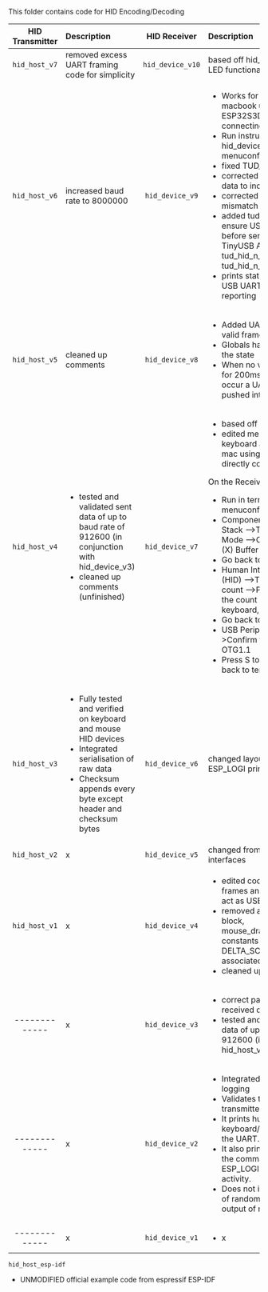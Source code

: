 This folder contains code for HID Encoding/Decoding

| HID Transmitter | Description | HID Receiver | Description |
| :-------: | :------ | :-------: | :------- |
| `hid_host_v7` | removed excess UART framing code for simplicity | `hid_device_v10` | based off hid_device_v9 with added LED functionality |
| `hid_host_v6` | increased baud rate to 8000000 | `hid_device_v9` | <ul><li>Works for keyboard & mouse on macbook using ESP32S3DevKitC-1 directly connecting Tx/Rx pins</li><li>Run instructions from hid_device_v7 --> idf.py menuconfig</li><li>fixed TUD_HID_DESCRIPTOR calls</li><li>corrected byte offsets for mouse data to include wheel</li><li>corrected interface numbering mismatch</li><li>added tud_mounted() check to ensure USB is fully enumerated before sending reports - using TinyUSB API calls tud_hid_n_ready(1) and tud_hid_n_mouse_report(1,...)</li><li>prints status every 5 seconds for USB UART connection status reporting</li></ul> |
| `hid_host_v5` | cleaned up comments | `hid_device_v8` | <ul><li>Added UART framing errors and a valid frame timeout</li><li>Globals have been added to track the state</li><li>When no valid frame has arrived for 200ms or if framing errors occur a UART Frame error is pushed into the UART queue</li></ul> |
| `hid_host_v4` | <ul><li>tested and validated sent data of up to baud rate of 912600 (in conjunction with hid_device_v3)</li><li>cleaned up comments (unfinished)</li></ul> | `hid_device_v7` | <ul><li>based off hid_device_v5</li><li>edited menuconfig - works with keyboard acting as device on mac using ESP32S3DevKitC-1 directly connecting Tx/Rx pins</li></ul>On the Receiver side:</li></ul><ul><li>Run in terminal - idf.py menuconfig</li><li>Component config -->TinyUSB Stack -->TinyUSB DCD -->DCD Mode -->Confirm that the x is in: (X) Buffer DMA</li><li>Go back to TinyUSB Stack--></li><li>Human Interface Device Class (HID) -->TinyUSB HID interfaces count -->Press 'Enter' to change the count number to 2 (one for keyboard, one for mouse)</li><li>Go back to TinyUSB Stack--></li><li>USB Peripheral (OTG1.1)-->Confirm that the x is in: (X) OTG1.1</li><li>Press S to save, press Q to quit back to terminal, Rebuild</li></ul> |
| `hid_host_v3` | <ul><li>Fully tested and verified on keyboard and mouse HID devices</li><li>Integrated serialisation of raw data</li><li>Checksum appends every byte except header and checksum bytes</li></ul> | `hid_device_v6` | changed layout of keyboard/mouse ESP_LOGI prints |
| `hid_host_v2` | x | `hid_device_v5` | changed from 1 interface to 2 interfaces |
| `hid_host_v1` | x | `hid_device_v4` | <ul><li>edited code to receive UART HID frames and send to computer to act as USB HID keyboard/mouse</li><li>removed app_send_hid_demo block, mouse_draw_square_next_delta(), constants DISTANCE_MAX, DELTA_SCALAR and its associated calls</li><li>cleaned up comments</li></ul> |
| ------------- | x | `hid_device_v3` | <ul><li>correct packet framing for received data</li><li>tested and validated received data of up to baud rate of 912600 (in conjunction with hid_host_v4)</li></ul> |
| ------------- | x | `hid_device_v2` | <ul><li>Integrated deserialisation and logging</li><li>Validates the checksum from the transmitter data</li><li>It prints human-readable keyboard/mouse data directly to the UART.</li><li>It also prints the same string to the command monitor using ESP_LOGI so you can see live activity.</li><li>Does not include dummy testing of random serialised data to test output of receiver</li></ul> |
| ------------- | x | `hid_device_v1` | <ul><li>x


`hid_host_esp-idf`
* UNMODIFIED official example code from espressif ESP-IDF
